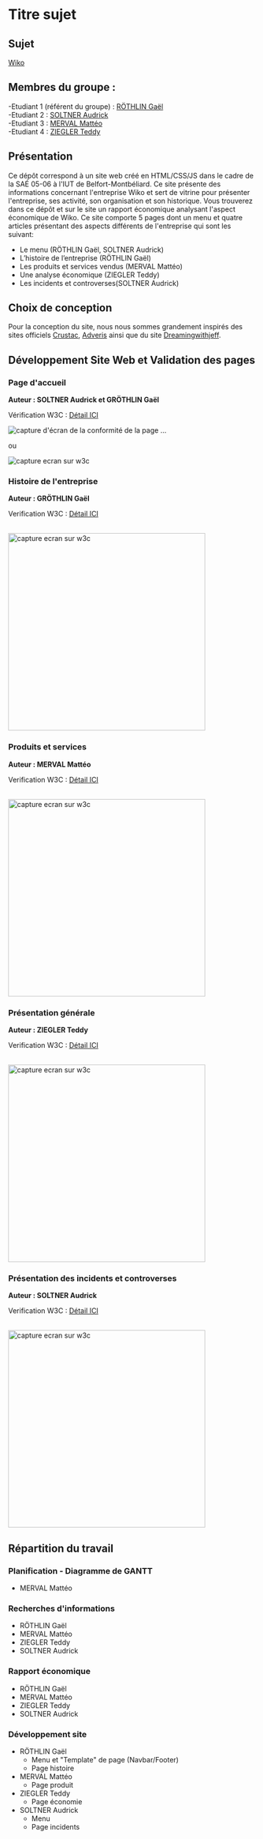 # Titre sujet   

## Sujet    

[Wiko](https://grothlin-iut90.github.io/Wiko/)

## Membres du groupe :

-Etudiant 1 (référent du groupe) : [RÖTHLIN Gaël](mailto:gael.rothlin@edu.univ-fcomte.fr?subject=SAE_1_05_06)  
-Etudiant 2 : [SOLTNER Audrick](mailto:audrick.soltner@edu.univ-fcomte.fr?subject=SAE_1_05_06)   
-Etudiant 3 : [MERVAL Mattéo](mailto:matteo.merval@edu.univ-fcomte.fr?subject=SAE_1_05_06)  
-Etudiant 4 : [ZIEGLER Teddy](mailto:teddy.ziegler@edu.univ-fcomte.fr?subject=SAE_1_05_06) 


## Présentation 

Ce dépôt correspond à un site web créé en HTML/CSS/JS dans le cadre de la SAÉ 05-06 à l'IUT de Belfort-Montbéliard. Ce site présente des informations concernant l'entreprise Wiko et sert de vitrine pour présenter l'entreprise, ses activité, son organisation et son historique. Vous trouverez dans ce dépôt et sur le site un rapport économique analysant l'aspect économique de Wiko.
Ce site comporte 5 pages dont un menu et quatre articles présentant des aspects différents de l'entreprise qui sont les suivant:
- Le menu (RÖTHLIN Gaël, SOLTNER Audrick)
- L’histoire de l’entreprise (RÖTHLIN Gaël)
- Les produits et services vendus (MERVAL Mattéo)
- Une analyse économique (ZIEGLER Teddy) 
- Les incidents et controverses(SOLTNER Audrick)

## Choix de conception  

Pour la conception du site, nous nous sommes grandement inspirés des sites officiels [Crustac](http://crustac.fr), [Adveris](https://www.adveris.fr/) ainsi que du site [Dreamingwithjeff](http://www.dreamingwithjeff.com).

## Développement Site Web et Validation des pages

### Page d'accueil

**Auteur : SOLTNER Audrick et GRÖTHLIN Gaël**  

Vérification W3C : [Détail ICI](https://validator.w3.org/nu/?showsource=yes&showoutline=yes&showimagereport=yes&doc=https%3A%2F%2Fgrothlin-iut90.github.io%2FWiko%2FAudrick_S%2Fpage.html)

![capture d'écran de la conformité de la page ...](doc/capture_1_W3C.png)

ou 

<img src="doc/capture_1_W3C.png" style="width=400px" alt="capture ecran sur w3c">

### Histoire de l'entreprise

**Auteur : GRÖTHLIN Gaël**  

Verification W3C : [Détail ICI](https://validator.w3.org/nu/?showsource=yes&showoutline=yes&showimagereport=yes&doc=https%3A%2F%2Fgrothlin-iut90.github.io%2FWiko%2FGa%25C3%25ABl_R%2FPage1.html)

<br>
<img src="doc/capture_1_W3C.png" width="400px" alt="capture ecran sur w3c">


<!--  style="width=400px" ne fonctionne pas -->

### Produits et services

**Auteur : MERVAL Mattéo**  

Verification W3C : [Détail ICI](https://validator.w3.org/nu/?showsource=yes&showoutline=yes&showimagereport=yes&doc=https%3A%2F%2Fgrothlin-iut90.github.io%2FWiko%2FMatt%25C3%25A9o_M%2FPage1.html)

<br>
<img src="doc/capture_1_W3C.png" width="400px" alt="capture ecran sur w3c">

### Présentation générale

**Auteur : ZIEGLER Teddy**  

Verification W3C : [Détail ICI](https://validator.w3.org/nu/?showsource=yes&showoutline=yes&showimagereport=yes&doc=https%3A%2F%2Fgrothlin-iut90.github.io%2FWiko%2FTeddy_Z%2Fpageteddy.html)

<br>
<img src="Validator/ValidIncident.png" width="400px" alt="capture ecran sur w3c">

### Présentation des incidents et controverses

**Auteur : SOLTNER Audrick**  

Verification W3C : [Détail ICI](https://validator.w3.org/nu/?doc=https%3A%2F%2Fgrothlin-iut90.github.io%2FWiko%2FAudrick_S%2Fpage.html)

<br>
<img src="/capture_1_W3C.png" width="400px" alt="capture ecran sur w3c">


## Répartition du travail

### Planification - Diagramme de GANTT

- MERVAL Mattéo

### Recherches d'informations

- RÖTHLIN Gaël
- MERVAL Mattéo
- ZIEGLER Teddy
- SOLTNER Audrick

### Rapport économique

- RÖTHLIN Gaël
- MERVAL Mattéo
- ZIEGLER Teddy
- SOLTNER Audrick

### Développement site

- RÖTHLIN Gaël
  - Menu et "Template" de page (Navbar/Footer)
  - Page histoire
- MERVAL Mattéo
  - Page produit
- ZIEGLER Teddy
  - Page économie 
- SOLTNER Audrick
  - Menu   
  - Page incidents
